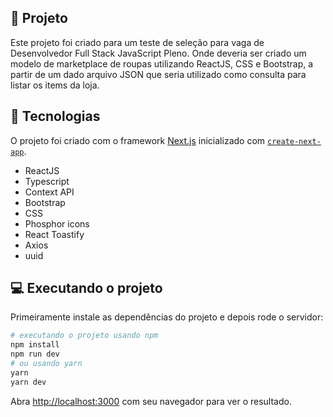 ## 🔖 Projeto

Este projeto foi criado para um teste de seleção para vaga de Desenvolvedor Full Stack JavaScript Pleno. Onde deveria ser criado um modelo de marketplace de roupas utilizando ReactJS, CSS e Bootstrap, a partir de um dado arquivo JSON que seria utilizado como consulta para listar os items da loja.

## 🚀 Tecnologias

O projeto foi criado com o framework [Next.js](https://nextjs.org/) inicializado com [`create-next-app`](https://github.com/vercel/next.js/tree/canary/packages/create-next-app).

- ReactJS
- Typescript
- Context API
- Bootstrap
- CSS
- Phosphor icons
- React Toastify
- Axios
- uuid

## 💻 Executando o projeto

Primeiramente instale as dependências do projeto e depois rode o servidor:

```bash
# executando o projeto usando npm
npm install
npm run dev
# ou usando yarn
yarn 
yarn dev
```

Abra [http://localhost:3000](http://localhost:3000) com seu navegador para ver o resultado.
